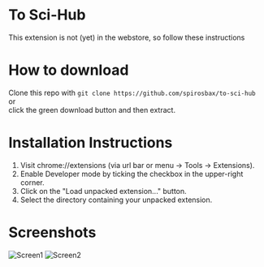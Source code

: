 # To Sci-Hub
This extension is not (yet) in the webstore, so follow these instructions

# How to download
Clone this repo with
`git clone https://github.com/spirosbax/to-sci-hub`  
or   
click the green download button and then extract.

# Installation Instructions
1. Visit chrome://extensions (via url bar or menu -> Tools -> Extensions).  
2. Enable Developer mode by ticking the checkbox in the upper-right corner.  
3. Click on the "Load unpacked extension..." button.  
4. Select the directory containing your unpacked extension.  

# Screenshots
![Screen1](https://i.imgur.com/o5LajiQ.jpg)
![Screen2](https://i.imgur.com/J5tTiDq.jpg)
